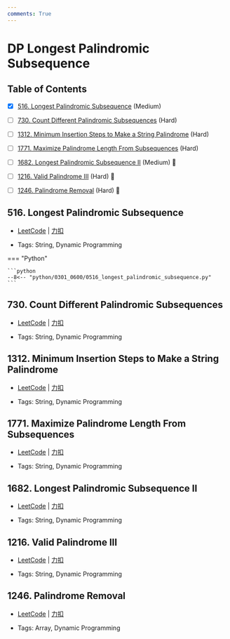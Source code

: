 ```yaml
---
comments: True
---
```


# DP Longest Palindromic Subsequence

## Table of Contents

- [x] [516. Longest Palindromic Subsequence](#516-longest-palindromic-subsequence) (Medium)
- [ ] [730. Count Different Palindromic Subsequences](#730-count-different-palindromic-subsequences) (Hard)
- [ ] [1312. Minimum Insertion Steps to Make a String Palindrome](#1312-minimum-insertion-steps-to-make-a-string-palindrome) (Hard)
- [ ] [1771. Maximize Palindrome Length From Subsequences](#1771-maximize-palindrome-length-from-subsequences) (Hard)
- [ ] [1682. Longest Palindromic Subsequence II](#1682-longest-palindromic-subsequence-ii) (Medium) 👑
- [ ] [1216. Valid Palindrome III](#1216-valid-palindrome-iii) (Hard) 👑
- [ ] [1246. Palindrome Removal](#1246-palindrome-removal) (Hard) 👑


## 516. Longest Palindromic Subsequence

-    [LeetCode](https://leetcode.com/problems/longest-palindromic-subsequence/) | [力扣](https://leetcode.cn/problems/longest-palindromic-subsequence/)

-   Tags: String, Dynamic Programming

=== "Python"

    ```python
    --8<-- "python/0301_0600/0516_longest_palindromic_subsequence.py"
    ```



## 730. Count Different Palindromic Subsequences

-    [LeetCode](https://leetcode.com/problems/count-different-palindromic-subsequences/) | [力扣](https://leetcode.cn/problems/count-different-palindromic-subsequences/)

-   Tags: String, Dynamic Programming



## 1312. Minimum Insertion Steps to Make a String Palindrome

-    [LeetCode](https://leetcode.com/problems/minimum-insertion-steps-to-make-a-string-palindrome/) | [力扣](https://leetcode.cn/problems/minimum-insertion-steps-to-make-a-string-palindrome/)

-   Tags: String, Dynamic Programming



## 1771. Maximize Palindrome Length From Subsequences

-    [LeetCode](https://leetcode.com/problems/maximize-palindrome-length-from-subsequences/) | [力扣](https://leetcode.cn/problems/maximize-palindrome-length-from-subsequences/)

-   Tags: String, Dynamic Programming



## 1682. Longest Palindromic Subsequence II

-    [LeetCode](https://leetcode.com/problems/longest-palindromic-subsequence-ii/) | [力扣](https://leetcode.cn/problems/longest-palindromic-subsequence-ii/)

-   Tags: String, Dynamic Programming



## 1216. Valid Palindrome III

-    [LeetCode](https://leetcode.com/problems/valid-palindrome-iii/) | [力扣](https://leetcode.cn/problems/valid-palindrome-iii/)

-   Tags: String, Dynamic Programming



## 1246. Palindrome Removal

-    [LeetCode](https://leetcode.com/problems/palindrome-removal/) | [力扣](https://leetcode.cn/problems/palindrome-removal/)

-   Tags: Array, Dynamic Programming



